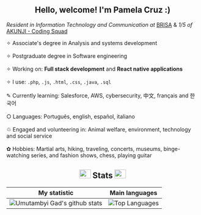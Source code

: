 ### <h2 align="center">  Hello, welcome! I'm Pamela Cruz :)</h2>

*Resident in Information Technology and Communication at* [BRISA](https://www.linkedin.com/company/brisabr/mycompany/)  &  *1/5 of* [AKUNJI - Coding Squad](https://github.com/AKUNJI-Coding-Squad)<br>

✧ Associate's degree in Analysis and systems development
<br>
<br>
✧ Postgraduate degree in Software engineering
<br>
<br>
✧ Working on: **Full stack development** and **React native applications**
<br>
<br>
✧ I use: `.php`, `.js`, `.html`, `.css`, `.java`, `.sql`
<br>
<br>
✎ Currently learning:  Salesforce, AWS, cybersecurity, 中文, français and 한국어 
<br>
<br>
 ○ Languages: Português, english, español, italiano 
 <br>
<br>
♲ Engaged and volunteering in: Animal welfare, environment, technology and social service
<br>
<br>
✿ Hobbies: Martial arts, hiking, traveling, concerts, museums, binge-watching series, and fashion shows, chess, playing guitar

<div align="center">
	


 <h2 align="center"> <img src="https://em-content.zobj.net/source/animated-noto-color-emoji/356/rocket_1f680.gif" width="30" height="23"> Stats <img src="https://em-content.zobj.net/source/animated-noto-color-emoji/356/rocket_1f680.gif" width="30" height="23"> </h2>

 
<div align="center">

 | My statistic                                                                                                                                                            | Main languages                                                                                                                                                                     |
| ------------------------------------------------------------------------------------------------------------------------------------------------------------------------ | ---------------------------------------------------------------------------------------------------------------------------------------------------------------------------------- |
| ![Umutambyi Gad's github stats](https://github-readme-stats.vercel.app/api?username=pmlcrz&show_icons=true&hide_border=true&count_private=true&theme=radical) | ![Top Languages](https://github-readme-stats.vercel.app/api/top-langs/?username=pmlcrz&langs_count=10&count_private=true&hide_border=true&theme=radical&layout=compact) |
</div>



